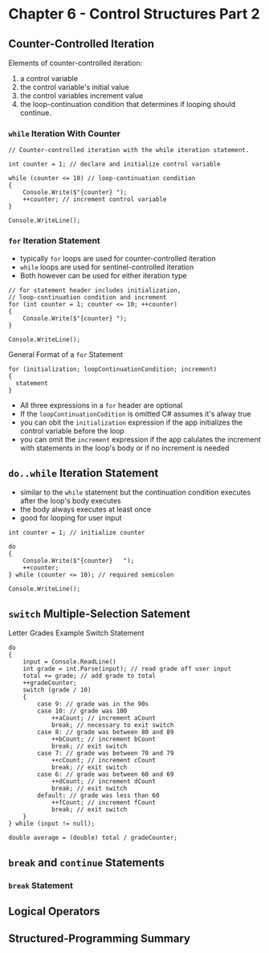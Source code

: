 # Chapter 6 - Control Structures Part 2 #

## Counter-Controlled Iteration ##

Elements of counter-controlled iteration:

1. a control variable
2. the control variable's initial value
3. the control variables increment value
4. the loop-continuation condition that determines if looping should continue.

### `while` Iteration With Counter ###

```[C#]
// Counter-controlled iteration with the while iteration statement.

int counter = 1; // declare and initialize control variable

while (counter <= 10) // loop-continuation condition
{
    Console.Write($"{counter} ");
    ++counter; // increment control variable
}

Console.WriteLine();
```

### `for` Iteration Statement ###

* typically `for` loops are used for counter-controlled iteration
* `while` loops are used for sentinel-controlled iteration
* Both however can be used for either iteration type

```[C#]
// for statement header includes initialization,
// loop-continuation condition and increment
for (int counter = 1; counter <= 10; ++counter)
{
    Console.Write($"{counter} ");
}

Console.WriteLine();
```

General Format of a `for` Statement

```[C#]
for (initialization; loopContinuationCondition; increment)
{
  statement
}
```

* All three expressions in a `for` header are optional
* If the `loopContinuationCodition` is omitted C# assumes it's alway true
* you can obit the `initialization` expression if the app initializes the control variable before the loop
* you can omit the `increment` expression if the app calulates the increment with statements in the loop's body or if no increment is needed

## `do..while` Iteration Statement ##

* similar to the `while` statement but the continuation condition executes after the loop's body executes
* the body always executes at least once
* good for looping for user input

```[C#]
int counter = 1; // initialize counter

do
{
    Console.Write($"{counter}   ");
    ++counter;
} while (counter <= 10); // required semicolon

Console.WriteLine();
 ```

## `switch` Multiple-Selection Satement ##

Letter Grades Example Switch Statement

```[C#]
do
{
    input = Console.ReadLine()
    int grade = int.Parse(input); // read grade off user input
    total += grade; // add grade to total
    ++gradeCounter;
    switch (grade / 10)
    {
        case 9: // grade was in the 90s
        case 10: // grade was 100
            ++aCount; // increment aCount
            break; // necessary to exit switch
        case 8: // grade was between 80 and 89
            ++bCount; // increment bCount
            break; // exit switch
        case 7: // grade was between 70 and 79
            ++cCount; // increment cCount
            break; // exit switch
        case 6: // grade was between 60 and 69
            ++dCount; // increment dCount
            break; // exit switch
        default: // grade was less than 60
            ++fCount; // increment fCount
            break; // exit switch
    }
} while (input != null);

double average = (double) total / gradeCounter;
```

## `break` and `continue` Statements ##

### `break` Statement ###

## Logical Operators ##

## Structured-Programming Summary ##